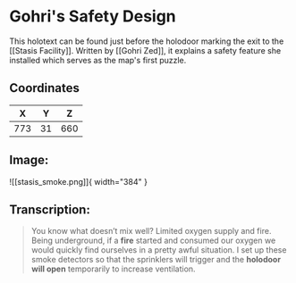 # Gohri's Safety Design

This holotext can be found just before the holodoor marking the exit to the [[Stasis Facility]]. Written by [[Gohri Zed]], it explains a safety feature she installed which serves as the map's first puzzle.

## Coordinates
| **X** | **Y** | **Z** |
| :---: | :---: | :---: |
| 773 |  31  | 660 |

## Image:

![[stasis_smoke.png]]{ width="384" }

## Transcription:
> You know what doesn’t mix well? Limited oxygen supply and fire. Being underground, if a **fire** started and consumed our oxygen we would quickly find ourselves in a pretty awful situation. I set up these smoke detectors so that the sprinklers will trigger and the **holodoor will open** temporarily to increase ventilation.
